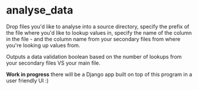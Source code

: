 # analyse_data


Drop files you'd like to analyse into a source directory, 
specify the prefix of the file where you'd like to lookup values in, 
specify the name of the column in the file - and the column name from your secondary files from where you're looking up values from.

Outputs a data validation boolean based on the number of lookups from your secondary files VS your main file.

**Work in progress** there will be a Django app built on top of this program in a user friendly UI :) 
